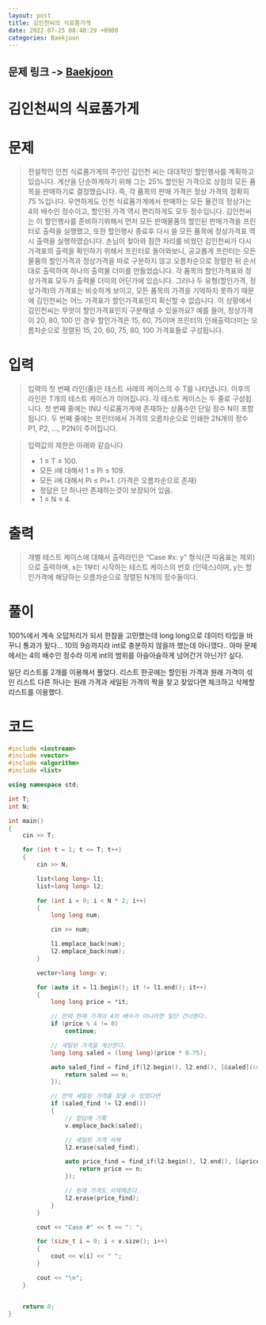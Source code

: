 ```yaml
---
layout: post
title: 김인천씨의 식료품가게
date: 2022-07-25 08:40:29 +0900
categories: Baekjoon
---
```


## 문제 링크 -> [Baekjoon](https://www.acmicpc.net/problem/12033)
# 김인천씨의 식료품가게

# 문제
> 전설적인 인천 식료품가게의 주인인 김인천 씨는 대대적인 할인행사를 계획하고 있습니다. 계산을 단순하게하기 위해 그는 25% 할인된 가격으로 상점의 모든 품목을 판매하기로 결정했습니다. 즉, 각 품목의 판매 가격은 정상 가격의 정확히 75 %입니다. 우연하게도 인천 식료품가게에서 판매하는 모든 물건의 정상가는 4의 배수인 정수이고, 할인된 가격 역시 편리하게도 모두 정수입니다.
김인천씨는 이 할인행사를 준비하기위해서 먼저 모든 판매물품의 할인된 판매가격을 프린터로 출력을 실행했고, 또한 할인행사 종료후 다시 쓸 모든 품목에 정상가격표 역시 출력을 실행하였습니다.
손님이 찾아와 잠깐 자리를 비웠던 김인천씨가 다시 가격표의 출력을 확인하기 위해서 프린터로 돌아와보니, 공교롭게 프린터는 모든 물품의 할인가격과 정상가격을 따로 구분하지 않고 오름차순으로 정렬한 뒤 순서대로 출력하여 하나의 출력물 더미를 만들었습니다. 각 품목의 할인가격표와 정상가격표 모두가 출력물 더미의 어딘가에 있습니다. 그러나 두 유형(할인가격, 정상가격)의 가격표는 비슷하게 보이고, 모든 품목의 가격을 기억하지 못하기 때문에 김인천씨는 어느 가격표가 할인가격표인지 확신할 수 없습니다. 이 상황에서 김인천씨는 무엇이 할인가격표인지 구분해낼 수 있을까요?
예를 들어, 정상가격이 20, 80, 100 인 경우 할인가격은 15, 60, 75이며 프린터의 인쇄출력더미는 오름차순으로 정렬된 15, 20, 60, 75, 80, 100 가격표들로 구성됩니다.

# 입력
> 입력의 첫 번째 라인(줄)은 테스트 사례의 케이스의 수 T를 나타냅니다. 이후의 라인은 T개의 테스트 케이스가 이어집니다. 각 테스트 케이스는 두 줄로 구성됩니다. 첫 번째 줄에는 INU 식료품가게에 존재하는 상품수인 단일 정수 N이 포함됩니다. 두 번째 줄에는 프린터에서 가격의 오름차순으로 인쇄한 2N개의 정수 P1, P2, ..., P2N이 주어집니다.

> 입력값의 제한은 아래와 같습니다
> - 1 ≤ T ≤ 100.
> - 모든 i에 대해서 1 ≤ Pi ≤ 109.
> - 모든 i에 대해서 Pi ≤ Pi+1. (가격은 오름차순으로 존재)
> - 정답은 단 하나만 존재하는것이 보장되어 있음.
> - 1 ≤ N ≤ 4.

# 출력
> 개별 테스트 케이스에 대해서 출력라인은 “Case #x: y” 형식(큰 따옴표는 제외)으로 출력하며,  x는 1부터 시작하는 테스트 케이스의 번호 (인덱스)이며, y는 할인가격에 해당하는 오름차순으로 정렬된 N개의 정수들이다.

# 풀이
100%에서 계속 오답처리가 되서 한참을 고민했는데 long long으로 데이터 타입을 바꾸니 통과가 됬다... 10의 9승까지라 int로 충분하지 않을까 했는데 아니였다.. 아마 문제에서는 4의 배수인 정수라 이게 int의 범위를 아슬아슬하게 넘어간거 아닌가? 싶다.

일단 리스트를 2개를 이용해서 풀었다. 리스트 한곳에는 할인된 가격과 원래 가격이 섞인 리스트 다른 하나는 원래 가격과 세일된 가격의 짝을 찾고 찾았다면 체크하고 삭제할 리스트를 이용했다.

# 코드
```c++
#include <iostream>
#include <vector>
#include <algorithm>
#include <list>

using namespace std;

int T;
int N;

int main()
{
	cin >> T;

	for (int t = 1; t <= T; t++)
	{
		cin >> N;

		list<long long> l1;
		list<long long> l2;

		for (int i = 0; i < N * 2; i++)
		{
			long long num;

			cin >> num;

			l1.emplace_back(num);
			l2.emplace_back(num);
		}

		vector<long long> v;

		for (auto it = l1.begin(); it != l1.end(); it++)
		{   
			long long price = *it;

            // 만약 현재 가격이 4의 배수가 아니라면 일단 건너뛴다.
			if (price % 4 != 0)
				continue;

            // 세일된 가격을 계산한다.
			long long saled = (long long)(price * 0.75);

			auto saled_find = find_if(l2.begin(), l2.end(), [&saled](const long long n) {
				return saled == n;
			});

            // 만약 세일된 가격을 찾을 수 있었다면
			if (saled_find != l2.end())
			{
                // 정답에 기록
				v.emplace_back(saled);

                // 세일된 가격 삭제
				l2.erase(saled_find);

				auto price_find = find_if(l2.begin(), l2.end(), [&price](const long long n) {
					return price == n;
				});

                // 원래 가격도 삭제해준다.
				l2.erase(price_find);
			}
		}

		cout << "Case #" << t << ": ";

		for (size_t i = 0; i < v.size(); i++)
		{
			cout << v[i] << " ";
		}

		cout << "\n";
	}


	return 0;
}
```